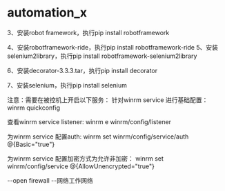 # automation_x


3、安装robot framework，执行pip install robotframework

4、安装robotframework-ride，执行pip install robotframework-ride
5、安装selenium2library，执行pip install robotframework-selenium2library

6、安装decorator-3.3.3.tar，执行pip install decorator

7、安装selenium，执行pip install selenium


注意：需要在被控机上开启以下服务：
针对winrm service 进行基础配置：
winrm quickconfig

查看winrm service listener:
winrm e winrm/config/listener

为winrm service 配置auth:
winrm set winrm/config/service/auth @{Basic="true"}

为winrm service 配置加密方式为允许非加密：
winrm set winrm/config/service @{AllowUnencrypted="true"}

--open firewall
--网络工作网络


